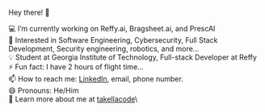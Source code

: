 Hey there! 👋

💻 I’m currently working on Reffy.ai, Bragsheet.ai, and PrescAI\
🔎 Interested in Software Engineering, Cybersecurity, Full Stack Development, Security engineering, robotics, and more...\
💡 Student at Georgia Institute of Technology, Full-stack Developer at Reffy\
⚡ Fun fact: I have 2 hours of flight time...\
📫 How to reach me: [LinkedIn](https://www.linkedin.com/in/takella), email, phone number. \
😄 Pronouns: He/Him\
🔭 Learn more about me at [takellacode](https://takellacodes.vercel.app/)\
